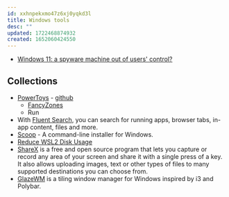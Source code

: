 ```yaml
---
id: xxhnpekxmo47z6xj0yqkd3l
title: Windows tools
desc: ""
updated: 1722468874932
created: 1652060424550
---
```


- [Windows 11: a spyware machine out of users' control?](https://www.techspot.com/news/97535-windows-11-spyware-machine-out-users-control.html)

## Collections

- [PowerToys](https://docs.microsoft.com/en-us/windows/powertoys/) - [github](https://github.com/microsoft/PowerToys)
  - [FancyZones](https://docs.microsoft.com/en-us/windows/powertoys/fancyzones)
  - Run
- With [Fluent Search](https://fluentsearch.net/), you can search for running apps, browser tabs, in-app content, files and more.
- [Scoop](https://github.com/ScoopInstaller/Scoop) - A command-line installer for Windows.
- [Reduce WSL2 Disk Usage](https://blakey.co/blog/reduce-wsl2-disk-usage)
- [ShareX](https://github.com/ShareX/ShareX) is a free and open source program that lets you capture or record any area of your screen and share it with a single press of a key. It also allows uploading images, text or other types of files to many supported destinations you can choose from.
- [GlazeWM](https://github.com/glzr-io/glazewm) is a tiling window manager for Windows inspired by i3 and Polybar.
